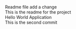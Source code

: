 Readme file add a change  
This is the readme for the project  
Hello World Application  
This is the second commit  
